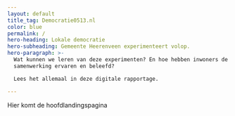 ```yaml
---
layout: default
title_tag: Democratie0513.nl
color: blue
permalink: /
hero-heading: Lokale democratie
hero-subheading: Gemeente Heerenveen experimenteert volop.
hero-paragraph: >-
  Wat kunnen we leren van deze experimenten? En hoe hebben inwoners de
  samenwerking ervaren en beleefd?

  Lees het allemaal in deze digitale rapportage.

---
```

Hier komt de hoofdlandingspagina